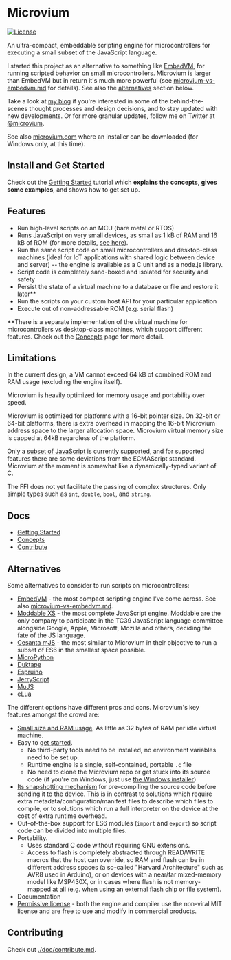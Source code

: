 # Microvium

[![License](https://img.shields.io/badge/license-MIT-green.svg)](./LICENSE)

An ultra-compact, embeddable scripting engine for microcontrollers for executing a small subset of the JavaScript language.

I started this project as an alternative to something like [EmbedVM](https://embedvm.com/), for running scripted behavior on small microcontrollers. Microvium is larger than EmbedVM but in return it's much more powerful (see [microvium-vs-embedvm.md](microvium-vs-embedvm.md) for details). See also the [alternatives](#alternatives) section below.

Take a look at [my blog](https://coder-mike.com/behind-microvium/) if you're interested in some of the behind-the-scenes thought processes and design decisions, and to stay updated with new developments. Or for more granular updates, follow me on Twitter at [@microvium](https://twitter.com/microvium).

See also [microvium.com](https://microvium.com/) where an installer can be downloaded (for Windows only, at this time).

## Install and Get Started

Check out the [Getting Started](./doc/getting-started.md) tutorial which **explains the concepts**, **gives some examples**, and shows how to get set up.

## Features

  - Run high-level scripts on an MCU (bare metal or RTOS)
  - Runs JavaScript on very small devices, as small as 1 kB of RAM and 16 kB of ROM (for more details, [see here](./doc/native-host/memory-usage.md)).
  - Run the same script code on small microcontrollers and desktop-class machines (ideal for IoT applications with shared logic between device and server) -- the engine is available as a C unit and as a node.js library.
  - Script code is completely sand-boxed and isolated for security and safety
  - Persist the state of a virtual machine to a database or file and restore it later**
  - Run the scripts on your custom host API for your particular application
  - Execute out of non-addressable ROM (e.g. serial flash)

**There is a separate implementation of the virtual machine for microcontrollers vs desktop-class machines, which support different features. Check out the [Concepts](./doc/concepts.md) page for more detail.

## Limitations

In the current design, a VM cannot exceed 64 kB of combined ROM and RAM usage (excluding the engine itself).

Microvium is heavily optimized for memory usage and portability over speed.

Microvium is optimized for platforms with a 16-bit pointer size. On 32-bit or 64-bit platforms, there is extra overhead in mapping the 16-bit Microvium address space to the larger allocation space. Microvium virtual memory size is capped at 64kB regardless of the platform.

Only a [subset of JavaScript](./doc/supported-language.md) is currently supported, and for supported features there are some deviations from the ECMAScript standard. Microvium at the moment is somewhat like a dynamically-typed variant of C.

The FFI does not yet facilitate the passing of complex structures. Only simple types such as `int`, `double`, `bool`, and `string`.

## Docs

  - [Getting Started](./doc/getting-started.md)
  - [Concepts](./doc/concepts.md)
  - [Contribute](./doc/contribute.md)

## Alternatives

Some alternatives to consider to run scripts on microcontrollers:

  - [EmbedVM](https://embedvm.com) - the most compact scripting engine I've come across. See also [microvium-vs-embedvm.md](microvium-vs-embedvm.md).
  - [Moddable XS](https://github.com/Moddable-OpenSource/moddable) - the most complete JavaScript engine. Moddable are the only company to participate in the TC39 JavaScript language committee alongside Google, Apple, Microsoft, Mozilla and others, deciding the fate of the JS language.
  - [Cesanta mJS](https://github.com/cesanta/mjs) - the most similar to Microvium in their objective to run a subset of ES6 in the smallest space possible.
  - [MicroPython](https://micropython.org/)
  - [Duktape](https://duktape.org/)
  - [Espruino](https://www.espruino.com/)
  - [JerryScript](https://jerryscript.net/)
  - [MuJS](https://mujs.com/)
  - [eLua](http://www.eluaproject.net/)

The different options have different pros and cons. Microvium's key features amongst the crowd are:

  - [Small size and RAM usage](./doc/native-host/memory-usage.md). As little as 32 bytes of RAM per idle virtual machine.
  - Easy to [get started](https://microvium.com/getting-started/).
    - No third-party tools need to be installed, no environment variables need to be set up.
    - Runtime engine is a single, self-contained, portable `.c` file
    - No need to clone the Microvium repo or get stuck into its source code (if you're on Windows, just use [the Windows installer](https://microvium.com/download/))
  - [Its snapshotting mechanism](./doc/concepts.md) for pre-compiling the source code before sending it to the device. This is in contrast to solutions which require extra metadata/configuration/manifest files to describe which files to compile, or to solutions which run a full interpreter on the device at the cost of extra runtime overhead.
  - Out-of-the-box support for ES6 modules (`import` and `export`) so script code can be divided into multiple files.
  - Portability.
    - Uses standard C code without requiring GNU extensions.
    - Access to flash is completely abstracted through READ/WRITE macros that the host can override, so RAM and flash can be in different address spaces (a so-called "Harvard Architecture" such as AVR8 used in Arduino), or on devices with a near/far mixed-memory model like MSP430X, or in cases where flash is not memory-mapped at all (e.g. when using an external flash chip or file system).
  - Documentation
  - [Permissive license](https://tldrlegal.com/license/mit-license) - both the engine and compiler use the non-viral MIT license and are free to use and modify in commercial products.

## Contributing

Check out [./doc/contribute.md](./doc/contribute.md).
